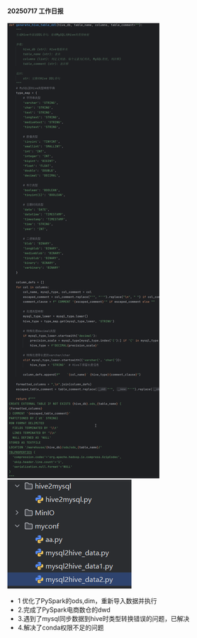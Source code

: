 #### 20250717 工作日报
![](imgs/img1.png)
![](imgs/img2.png)
* 1 优化了PySpark的ods,dim，重新导入数据并执行
* 2.完成了PySpark电商数仓的dwd
* 3.遇到了mysql同步数据到hive时类型转换错误的问题，已解决
* 4.解决了conda权限不足的问题